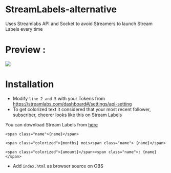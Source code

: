 # StreamLabels-alternative
Uses Streamlabs API and Socket to avoid Streamers to launch Stream Labels every time

# Preview : 
![](https://github.com/Zalatis/StreamLabels-without-StreamLabels/raw/main/Preview/preview.gif?raw=true)

# Installation
- Modify `line 2 and 5` with your Tokens from https://streamlabs.com/dashboard#/settings/api-setting
- To get colorized text it considered that your most recent follower, subscriber, cheerer looks like this on Stream Labels 

You can download Stream Labels from [here](https://streamlabs.com/dashboard#/streamlabels)

`<span class="name">{name}</span>`

`<span class="colorized">{months} mois<span class="name"> {name}</span>`

`<span class="colorized">{amount}</span><span class="name">: {name}</span>`

- Add `index.html` as browser source on OBS
